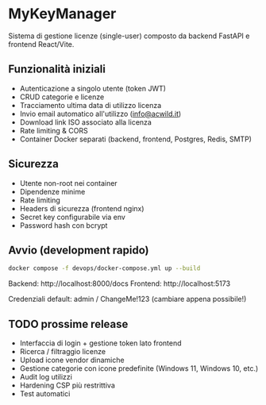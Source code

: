 # MyKeyManager

Sistema di gestione licenze (single-user) composto da backend FastAPI e frontend React/Vite.

## Funzionalità iniziali
- Autenticazione a singolo utente (token JWT)
- CRUD categorie e licenze
- Tracciamento ultima data di utilizzo licenza
- Invio email automatico all'utilizzo (info@acwild.it)
- Download link ISO associato alla licenza
- Rate limiting & CORS
- Container Docker separati (backend, frontend, Postgres, Redis, SMTP)

## Sicurezza
- Utente non-root nei container
- Dipendenze minime
- Rate limiting
- Headers di sicurezza (frontend nginx)
- Secret key configurabile via env
- Password hash con bcrypt

## Avvio (development rapido)
```bash
docker compose -f devops/docker-compose.yml up --build
```
Backend: http://localhost:8000/docs  Frontend: http://localhost:5173

Credenziali default: admin / ChangeMe!123 (cambiare appena possibile!)

## TODO prossime release
- Interfaccia di login + gestione token lato frontend
- Ricerca / filtraggio licenze
- Upload icone vendor dinamiche
- Gestione categorie con icone predefinite (Windows 11, Windows 10, etc.)
- Audit log utilizzi
- Hardening CSP più restrittiva
- Test automatici
